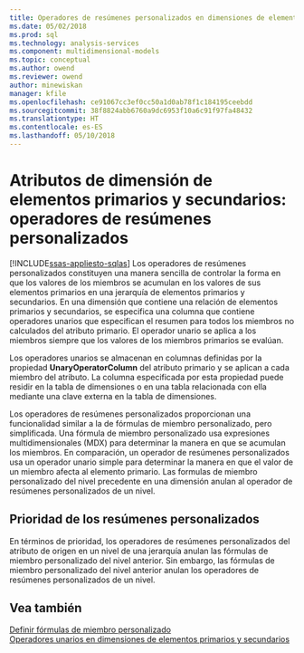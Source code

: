 ```yaml
---
title: Operadores de resúmenes personalizados en dimensiones de elementos primarios y secundarios | Documentos de Microsoft
ms.date: 05/02/2018
ms.prod: sql
ms.technology: analysis-services
ms.component: multidimensional-models
ms.topic: conceptual
ms.author: owend
ms.reviewer: owend
author: minewiskan
manager: kfile
ms.openlocfilehash: ce91067cc3ef0cc50a1d0ab78f1c184195ceebdd
ms.sourcegitcommit: 38f8824abb6760a9dc6953f10a6c91f97fa48432
ms.translationtype: HT
ms.contentlocale: es-ES
ms.lasthandoff: 05/10/2018
---
```

# <a name="parent-child-dimension-attributes---custom-rollup-operators"></a>Atributos de dimensión de elementos primarios y secundarios: operadores de resúmenes personalizados
[!INCLUDE[ssas-appliesto-sqlas](../../includes/ssas-appliesto-sqlas.md)]
  Los operadores de resúmenes personalizados constituyen una manera sencilla de controlar la forma en que los valores de los miembros se acumulan en los valores de sus elementos primarios en una jerarquía de elementos primarios y secundarios. En una dimensión que contiene una relación de elementos primarios y secundarios, se especifica una columna que contiene operadores unarios que especifican el resumen para todos los miembros no calculados del atributo primario. El operador unario se aplica a los miembros siempre que los valores de los miembros primarios se evalúan.  
  
 Los operadores unarios se almacenan en columnas definidas por la propiedad **UnaryOperatorColumn** del atributo primario y se aplican a cada miembro del atributo. La columna especificada por esta propiedad puede residir en la tabla de dimensiones o en una tabla relacionada con ella mediante una clave externa en la tabla de dimensiones.  
  
 Los operadores de resúmenes personalizados proporcionan una funcionalidad similar a la de fórmulas de miembro personalizado, pero simplificada. Una fórmula de miembro personalizado usa expresiones multidimensionales (MDX) para determinar la manera en que se acumulan los miembros. En comparación, un operador de resúmenes personalizados usa un operador unario simple para determinar la manera en que el valor de un miembro afecta al elemento primario. Las formulas de miembro personalizado del nivel precedente en una dimensión anulan al operador de resúmenes personalizados de un nivel.  
  
## <a name="custom-rollup-precedence"></a>Prioridad de los resúmenes personalizados  
 En términos de prioridad, los operadores de resúmenes personalizados del atributo de origen en un nivel de una jerarquía anulan las fórmulas de miembro personalizado del nivel anterior. Sin embargo, las fórmulas de miembro personalizado del nivel anterior anulan los operadores de resúmenes personalizados de un nivel.  
  
## <a name="see-also"></a>Vea también  
 [Definir fórmulas de miembro personalizado](../../analysis-services/multidimensional-models/attribute-properties-define-custom-member-formulas.md)   
 [Operadores unarios en dimensiones de elementos primarios y secundarios](../../analysis-services/multidimensional-models/parent-child-dimension-attributes-unary-operators.md)  
  
  
